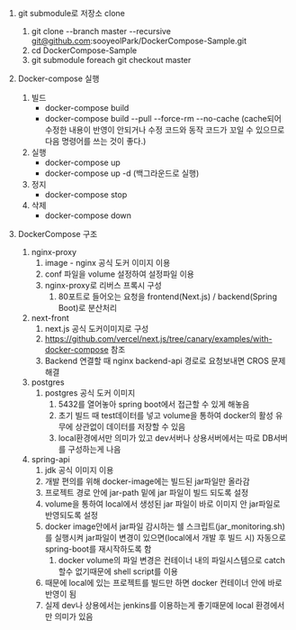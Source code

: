 1. git submodule로 저장소 clone
   1. git clone --branch master --recursive git@github.com:sooyeolPark/DockerCompose-Sample.git
   2. cd DockerCompose-Sample
   3. git submodule foreach git checkout master

2. Docker-compose 실행
   1. 빌드
      - docker-compose build 
      - docker-compose build --pull --force-rm --no-cache (cache되어 수정한 내용이 반영이 안되거나 수정 코드와 동작 코드가 꼬일 수 있으므로 다음 명령어를 쓰는 것이 좋다.) 
   2. 실행
      - docker-compose up
      - docker-compose up -d (백그라운드로 실행)
   3. 정지
      - docker-compose stop
   4. 삭제
      - docker-compose down

3. DockerCompose 구조
   1. nginx-proxy
      1. image - nginx 공식 도커 이미지 이용
      2. conf 파일을 volume 설정하여 설정파일 이용
      3. nginx-proxy로 리버스 프록시 구성
         1. 80포트로 들어오는 요청을 frontend(Next.js) / backend(Spring Boot)로 분산처리
   2. next-front
      1. next.js 공식 도커이미지로 구성
      2. https://github.com/vercel/next.js/tree/canary/examples/with-docker-compose 참조
      3. Backend 연결할 때 nginx backend-api 경로로 요청보내면 CROS 문제 해결  
   3. postgres
      1. postgres 공식 도커 이미지
         1. 5432를 열어놓아 spring boot에서 접근할 수 있게 해놓음
         2. 초기 빌드 때 test데이터를 넣고 volume을 통하여 docker의 활성 유무에 상관없이 데이터를 저장할 수 있음
         3. local환경에서만 의미가 있고 dev서버나 상용서버에서는 따로 DB서버를 구성하는게 나음
   4. spring-api
      1. jdk 공식 이미지 이용
      2. 개발 편의를 위해 docker-image에는 빌드된 jar파일만 올라감
      3. 프로젝트 경로 안에 jar-path 밑에 jar 파일이 빌드 되도록 설정
      4. volume을 통하여 local에서 생성된 jar 파일이 바로 이미지 안 jar파일로 반영되도록 설정
      5. docker image안에서 jar파일 감시하는 쉘 스크립트(jar_monitoring.sh)를 실행시켜 jar파일이 변경이 있으면(local에서 개발 후 빌드 시) 자동으로 spring-boot를 재시작하도록 함
         1. docker volume의 파일 변경은 컨테이너 내의 파일시스템으로 catch할수 없기때문에 shell script를 이용
      6. 때문에 local에 있는 프로젝트를 빌드만 하면 docker 컨테이너 안에 바로 반영이 됨
      7. 실제 dev나 상용에서는 jenkins를 이용하는게 좋기때문에 local 환경에서만 의미가 있음